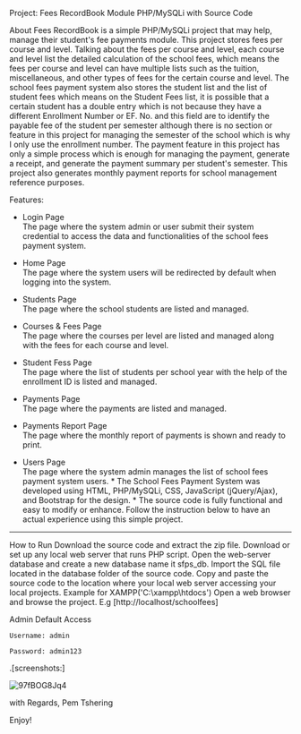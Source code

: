 Project: Fees RecordBook Module PHP/MySQLi with Source Code

About
Fees RecordBook is a simple PHP/MySQLi project that may help, manage their student's fee payments module. This project stores fees per course and level.
Talking about the fees per course and level, each course and level list the detailed calculation of the school fees,
which means the fees per course and level can have multiple lists such as the tuition, miscellaneous, 
and other types of fees for the certain course and level. The school fees payment system also stores the student list and the list of student fees which means 
on the Student Fees list, it is possible that a certain student has a double entry which is not because they have a different Enrollment Number or EF. No. and 
this field are to identify the payable fee of the student per semester although there is no section or feature in this project for managing the semester of 
the school which is why I only use the enrollment number. The payment feature in this project has only a simple process which is enough for managing the payment, 
generate a receipt, and generate the payment summary per student's semester. This project also generates monthly payment reports for school management reference 
purposes.



Features:

* Login Page																			                                                                                                              
	The page where the system admin or user submit their system credential to access the data and functionalities of the school fees payment system.	            
																				                                                                                                                        
* Home Page																		                                                                                                                
	The page where the system users will be redirected by default when logging into the system.								                                      
																				                                                                                                                        
* Students Page																			                                                                                                            
	The page where the school students are listed and managed.												                                                                            
																				                                                                                                                        
* Courses & Fees Page																		                                                                                                        
	The page where the courses per level are listed and managed along with the fees for each course and level.
																				                                                                                                                        
* Student Fess Page																		                                                                                                          
​​​​​​​	The page where the list of students per school year with the help of the enrollment ID is listed and managed.						                                
																				                                                                                                                        
* Payments Page																			                                                                                                            
​​​​​​​​​​​​​​	The page where the payments are listed and managed.													                                                                    
																				                                                                                                                        
* Payments Report Page																		                                                                                                      
​​​​​​​​​​​​​	​The page where the monthly report of payments is shown and ready to print.​​​​​​​										                                            
																				                                                                                                                        
* Users Page																			                                                                                                              
​​​​​​​	The page where the system admin manages the list of school fees payment system users.​​​​​​​									                                          *
	The School Fees Payment System was developed using HTML, PHP/MySQLi, CSS, JavaScript (jQuery/Ajax), and Bootstrap for the design. 			                      *
	The source code is fully functional and easy to modify or enhance. Follow the instruction below to have an actual experience using this simple project.       
***************************************************************************************************************************************************************



How to Run
	Download the source code and extract the zip file.
	Download or set up any local web server that runs PHP script.
	Open the web-server database and create a new database name it sfps_db.
	Import the SQL file located in the database folder of the source code.
	Copy and paste the source code to the location where your local web server accessing your local projects. Example for XAMPP('C:\xampp\htdocs')
	Open a web browser and browse the project. E.g [http://localhost/schoolfees]

Admin Default Access
	
	Username: admin

	Password: admin123
	
.[screenshots:]

![97fBOG8Jq4](https://user-images.githubusercontent.com/43818157/170838537-331a9bc6-31ba-4fb5-aae8-69281bc90796.png)


 
 

with Regards,
Pem Tshering

Enjoy!
